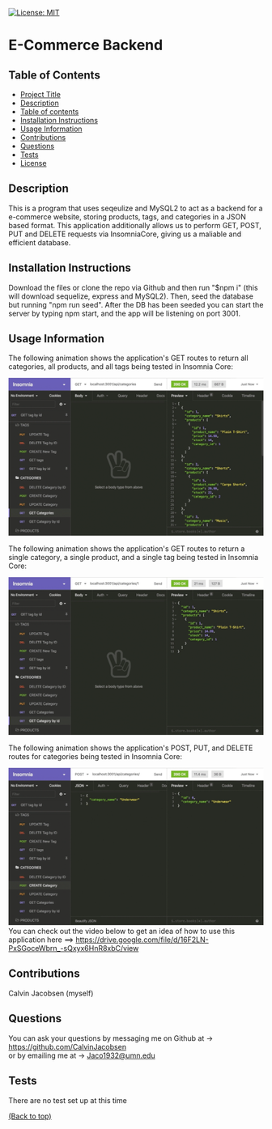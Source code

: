 [![License: MIT](https://img.shields.io/badge/License-MIT-yellow.svg)](https://opensource.org/licenses/MIT)

# E-Commerce Backend 

## Table of Contents

- [Project Title](#project-title)
- [Description](#description)
- [Table of contents](#table-of-contents)
- [Installation Instructions](#installation)
- [Usage Information](#usage)
- [Contributions](#contribute)
- [Questions](#questions)
- [Tests](#tests)
- [License](#license)

## Description 

 This is a program that uses seqeulize and MySQL2 to act as a backend for a e-commerce website, storing products, tags, and categories in a JSON based format. This application additionally allows us to perform GET, POST, PUT and DELETE requests via InsomniaCore, giving us a maliable and efficient database.

## Installation Instructions 

 Download the files or clone the repo via Github and then run "$npm i" (this will download sequelize, express and MySQL2). Then, seed the database but running "npm run seed". After the DB has been seeded you can start the server by typing npm start, and the app will be listening on port 3001.

## Usage Information 
The following animation shows the application's GET routes to return all categories, all products, and all tags being tested in Insomnia Core:

![In Insomnia Core, the user tests “GET tags,” “GET Categories,” and “GET All Products.”.](./Assets/13-orm-homework-demo-01.gif)

The following animation shows the application's GET routes to return a single category, a single product, and a single tag being tested in Insomnia Core:

![In Insomnia Core, the user tests “GET tag by id,” “GET Category by ID,” and “GET One Product.”](./Assets/13-orm-homework-demo-02.gif)

The following animation shows the application's POST, PUT, and DELETE routes for categories being tested in Insomnia Core:

![In Insomnia Core, the user tests “DELETE Category by ID,” “CREATE Category,” and “UPDATE Category.”](./Assets/13-orm-homework-demo-03.gif)
<br />
You can check out the video below to get an idea of how to use this application here ==> https://drive.google.com/file/d/16F2LN-PxSGoceWbrn_-sQxyx6HnR8xbC/view

## Contributions 

 Calvin Jacobsen (myself) 

## Questions 

 You can ask your questions by messaging me on Github at -> https://github.com/CalvinJacobsen <br /> or by emailing me at -> Jaco1932@umn.edu

## Tests 

 There are no test set up at this time

 [(Back to top)](#table-of-contents)